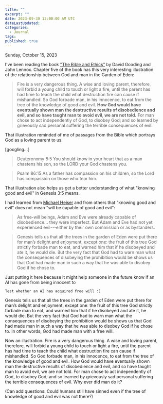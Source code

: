 ```yaml
---
title: ""
excerpt: ""
date: 2023-09-30 12:00:00 AM UTC
dateLastUpdated: 
categories:
  - Journal
tags: 
published: true
---
```


Sunday, October 15, 2023

I've been reading the book ["The Bible and Ethics"](https://www.myrtlefieldhouse.com/online-books/the-bible-and-ethics) by David Gooding and John Lennox. Chapter five of the book has this very interesting illustration of the relationship between God and man in the Garden of Eden:

> Fire is a very dangerous thing. A wise and loving parent, therefore, will forbid a young child to
touch or light a fire, until the parent has had time to teach the child what destruction fire can cause if mishandled. So God forbade man, in his innocence, to eat from the tree of the knowledge of good and evil. **How God would have eventually shown man the destructive results of disobedience and evil, and so have taught man to avoid evil, we are not told.** For man chose to act independently of God, to disobey
God; and so learned by grievously sad personal suffering the terrible consequences of evil.

That illustration reminded of me of passages from the Bible which portrays God as a loving parent to us.

[googling...]

> Deuteronomy 8:5
> You should know in your heart that as a man chastens his son, so the LORD your God chastens you.

> Psalm 86:15
> As a father has compassion on his children, so the Lord has compassion on those who fear him.


That illustration also helps us get a better understanding of what "knowing good and evil" in Genesis 3:5 means.


I had learned from [Michael Heiser](https://lexhampress.com/product/49583/the-unseen-realm-recovering-the-supernatural-worldview-of-the-bible) and from others that "knowing good and evil" does not mean "will be capable of good and evil":

> As free-will beings, Adam and Eve were already capable of disobedience... they were imperfect. But Adam and Eve had not yet experienced evil---either by their own commission or as bystanders.



> Genesis tells us that all the trees in the
garden of Eden were put there for man’s delight and enjoyment,
except one: the fruit of this tree God strictly forbade
man to eat, and warned him that if he disobeyed and ate
it, he would die. But the very fact that God had to warn
man what the consequences of disobeying the prohibition
would be shows us that God had made man in such a way
that he was able to disobey God if he chose to.







Just putting it here because it might help someone in the future know if an AI has gone from being innocent to 

	Test whether an AI has acquired free will :)




Genesis tells us that all the trees in the
garden of Eden were put there for man’s delight and enjoyment,
except one: the fruit of this tree God strictly forbade
man to eat, and warned him that if he disobeyed and ate
it, he would die. But the very fact that God had to warn
man what the consequences of disobeying the prohibition
would be shows us that God had made man in such a way
that he was able to disobey God if he chose to. In other
words, God had made man with a free will.

Now an illustration. Fire is a very dangerous thing. A wise
and loving parent, therefore, will forbid a young child to
touch or light a fire, until the parent has had time to teach
the child what destruction fire can cause if mishandled. So
God forbade man, in his innocence, to eat from the tree of
the knowledge of good and evil. How God would have eventually
shown man the destructive results of disobedience
and evil, and so have taught man to avoid evil, we are not
told. For man chose to act independently of God, to disobey
God; and so learned by grievously sad personal suffering the
terrible consequences of evil. Why ever did man do it?



(Can add questions: Could humans still have sinned even if the tree of knowledge of good and evil was not there?)

